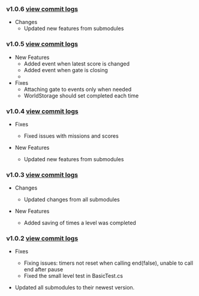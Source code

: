 ### v1.0.6 [view commit logs](https://github.com/soomla/unity3d-levelup/compare/v1.0.5...v1.0.6)

* Changes
  * Updated new features from submodules

### v1.0.5 [view commit logs](https://github.com/soomla/unity3d-levelup/compare/v1.0.4...v1.0.5)

* New Features
  * Added event when latest score is changed
  * Added event when gate is closing
  *
* Fixes
  * Attaching gate to events only when needed
  * WorldStorage should set completed each time

### v1.0.4 [view commit logs](https://github.com/soomla/unity3d-levelup/compare/v1.0.3...v1.0.4)

* Fixes
  * Fixed issues with missions and scores

* New Features
  * Updated new features from submodules

### v1.0.3 [view commit logs](https://github.com/soomla/unity3d-levelup/compare/v1.0.2...v1.0.3)

* Changes
  * Updated changes from all submodules

* New Features
  * Added saving of times a level was completed

### v1.0.2 [view commit logs](https://github.com/soomla/unity3d-levelup/compare/v1.0.1...v1.0.2)

* Fixes
  * Fixing issues: timers not reset when calling end(false), unable to call end after pause
  * Fixed the small level test in BasicTest.cs

* Updated all submodules to their newest version.
